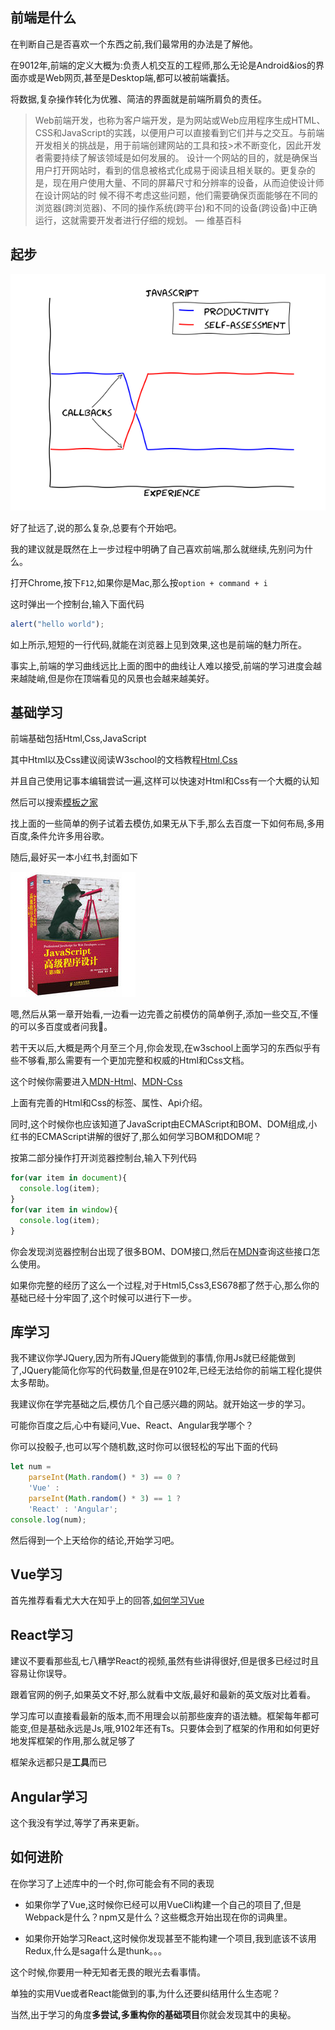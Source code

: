 <a id="#1"></a>

## 前端是什么

在判断自己是否喜欢一个东西之前,我们最常用的办法是了解他。

在9012年,前端的定义大概为:负责人机交互的工程师,那么无论是Android&ios的界面亦或是Web网页,甚至是Desktop端,都可以被前端囊括。

将数据,复杂操作转化为优雅、简洁的界面就是前端所肩负的责任。

>Web前端开发，也称为客户端开发，是为网站或Web应用程序生成HTML、CSS和JavaScript的实践，以便用户可以直接看到它们并与之交互。与前端开发相关的挑战是，用于前端创建网站的工具和技>术不断变化，因此开发者需要持续了解该领域是如何发展的。
>设计一个网站的目的，就是确保当用户打开网站时，看到的信息被格式化成易于阅读且相关联的。更复杂的是，现在用户使用大量、不同的屏幕尺寸和分辨率的设备，从而迫使设计师在设计网站的时
>候不得不考虑这些问题，他们需要确保页面能够在不同的浏览器(跨浏览器)、不同的操作系统(跨平台)和不同的设备(跨设备)中正确运行，这就需要开发者进行仔细的规划。
>— 维基百科

<a id="#2"></a>

## 起步

![avatar](../../assets/imgs/advise.jpg)

好了扯远了,说的那么复杂,总要有个开始吧。

我的建议就是既然在上一步过程中明确了自己喜欢前端,那么就继续,先别问为什么。

打开Chrome,按下```F12```,如果你是Mac,那么按```option + command + i```

这时弹出一个控制台,输入下面代码

```js
alert("hello world");
```

如上所示,短短的一行代码,就能在浏览器上见到效果,这也是前端的魅力所在。

事实上,前端的学习曲线远比上面的图中的曲线让人难以接受,前端的学习进度会越来越陡峭,但是你在顶端看见的风景也会越来越美好。

<a id="#3"></a>

## 基础学习

前端基础包括Html,Css,JavaScript

其中Html以及Css建议阅读W3school的文档教程[Html](http://www.w3school.com.cn/html/index.asp),[Css](http://www.w3school.com.cn/css/index.asp)

并且自己使用记事本编辑尝试一遍,这样可以快速对Html和Css有一个大概的认知

然后可以搜索[模板之家](http://www.cssmoban.com/)

找上面的一些简单的例子试着去模仿,如果无从下手,那么去百度一下如何布局,多用百度,条件允许多用谷歌。

随后,最好买一本小红书,封面如下

![avatar](../../assets/imgs/js.jpg)

嗯,然后从第一章开始看,一边看一边完善之前模仿的简单例子,添加一些交互,不懂的可以多百度或者问我🍺。

若干天以后,大概是两个月至三个月,你会发现,在w3school上面学习的东西似乎有些不够看,那么需要有一个更加完整和权威的Html和Css文档。

这个时候你需要进入[MDN-Html](https://developer.mozilla.org/zh-CN/docs/Web/HTML)、[MDN-Css](https://developer.mozilla.org/zh-CN/docs/Web/CSS)

上面有完善的Html和Css的标签、属性、Api介绍。

同时,这个时候你也应该知道了JavaScript由ECMAScript和BOM、DOM组成,小红书的ECMAScript讲解的很好了,那么如何学习BOM和DOM呢？

按第二部分操作打开浏览器控制台,输入下列代码

```js
for(var item in document){
  console.log(item);
}
for(var item in window){
  console.log(item);
}
```

你会发现浏览器控制台出现了很多BOM、DOM接口,然后在[MDN](https://developer.mozilla.org/zh-CN/docs/Web/JavaScript)查询这些接口怎么使用。

如果你完整的经历了这么一个过程,对于Html5,Css3,ES678都了然于心,那么你的基础已经十分牢固了,这个时候可以进行下一步。

<a id="#4"></a>

## 库学习

我不建议你学JQuery,因为所有JQuery能做到的事情,你用Js就已经能做到了,JQuery能简化你写的代码数量,但是在9102年,已经无法给你的前端工程化提供太多帮助。

我建议你在学完基础之后,模仿几个自己感兴趣的网站。就开始这一步的学习。

可能你百度之后,心中有疑问,Vue、React、Angular我学哪个？

你可以投骰子,也可以写个随机数,这时你可以很轻松的写出下面的代码

```js
let num = 
    parseInt(Math.random() * 3) == 0 ? 
    'Vue' : 
    parseInt(Math.random() * 3) == 1 ? 
    'React' : 'Angular';
console.log(num);
```

然后得到一个上天给你的结论,开始学习吧。

<a id="#5"></a>

## Vue学习

首先推荐看看尤大大在知乎上的回答,[如何学习Vue](https://zhuanlan.zhihu.com/p/23134551)

<a id="#6"></a>

## React学习

建议不要看那些乱七八糟学React的视频,虽然有些讲得很好,但是很多已经过时且容易让你误导。

跟着官网的例子,如果英文不好,那么就看中文版,最好和最新的英文版对比着看。

学习库可以直接看最新的版本,而不用理会以前那些废弃的语法糖。框架每年都可能变,但是基础永远是Js,哦,9102年还有Ts。只要体会到了框架的作用和如何更好地发挥框架的作用,那么就足够了

框架永远都只是<strong>工具</strong>而已

<a id="#7"></a>

## Angular学习

这个我没有学过,等学了再来更新。

<a id="#8"></a>

## 如何进阶

在你学习了上述库中的一个时,你可能会有不同的表现

- 如果你学了Vue,这时候你已经可以用VueCli构建一个自己的项目了,但是Webpack是什么？npm又是什么？这些概念开始出现在你的词典里。

- 如果你开始学习React,这时候你发现甚至不能构建一个项目,我到底该不该用Redux,什么是saga什么是thunk。。。

这个时候,你要用一种无知者无畏的眼光去看事情。

单独的实用Vue或者React能做到的事,为什么还要纠结用什么生态呢？

当然,出于学习的角度<strong>多尝试,多重构你的基础项目</strong>你就会发现其中的奥秘。
